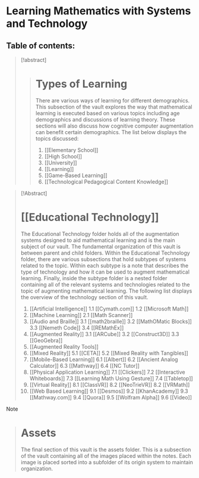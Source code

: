 # Learning Mathematics with Systems and Technology

## Table of contents:

> [!abstract] 
> > # Types of Learning
> > There are various ways of learning for different demographics. This subsection of the vault explores the way that mathematical learning is executed based on various topics including age demographics and discussions of learning theory. These sections will also discuss how cognitive computer augmentation can benefit certain demographics. The list below displays the topics discussed:
> > 1. [[Elementary School]]
> > 2. [[High School]]
> > 3. [[University]]
> > 4. [[Learning]]
> > 5. [[Game-Based Learning]]
> > 6. [[Technological Pedagogical Content Knowledge]]

> [!Abstract] 
> # [[Educational Technology]]
> The Educational Technology folder holds all of the augmentation systems designed to aid mathematical learning and is the main subject of our vault.  The fundamental organization of this vault is between parent and child folders.  Within the Educational Technology folder, there are various subsections that hold subtypes of systems related to the topic.  Within each subtype is a note that describes the type of technology and how it can be used to augment mathematical learning.  Finally, inside the subtype folder is a nested folder containing all of the relevant systems and technologies related to the topic of augmenting mathematical learning.  The following list displays the overview of the technology section of this vault.
> 1. [[Artificial Intelligence]]
> 	1.1 [[Cymath.com]]
> 	1.2 [[Microsoft Math]]
> 2. [[Machine Learning]]
> 	2.1 [[Math Scanner]] 
> 3. [[Audio and Braille]]
> 	3.1 [[math2braille]] 
> 	3.2 [[MathOMatic Blocks]]
> 	3.3 [[Nemeth Code]]
> 	3.4 [[REMathEx]]
> 3.  [[Augmented Reality]]
> 	3.1 [[ARCube]]
> 	3.2 [[Construct3D]]
> 	3.3 [[GeoGebra]]
> 4. [[Augmented Reality Tools]]
> 5. [[Mixed Reality]]
> 	5.1 [[CETA]]
> 	5.2 [[Mixed Reality with Tangibles]]
> 6. [[Mobile-Based Learning]]
> 	6.1 [[Albert]]
> 	6.2 [[Ancient Analog Calculator]]
> 	6.3 [[Mathway]]
> 	6.4 [[NC Tutor]]
> 7. [[Physical Application Learning]]
> 	7.1 [[Clickers]] 
> 	7.2 [[Interactive Whiteboards]]
> 	7.3 [[Learning Math Using Gesture]]
> 	7.4 [[Tabletop]]
> 8. [[Virtual Reality]]
> 	8.1 [[ClassVR]]
> 	8.2 [[NeoTrieVR]]
> 	8.2 [[VRMath]]
> 9. [[Web Based Learning]]
> 	9.1 [[Desmos]]
> 	9.2 [[KhanAcademy]]
> 	9.3 [[Mathway.com]]
> 	9.4 [[Quora]]
> 	9.5 [[Wolfram Alpha]]
> 	9.6 [[Video]]

> [!note] 
> > # Assets
> > The final section of this vault is the assets folder.  This is a subsection of the vault containing all of the images placed within the notes.  Each image is placed sorted into a subfolder of its origin system to maintain organization.